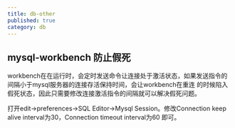 ```yaml
---
title: db-other
published: true
category: db
---
```


## mysql-workbench 防止假死
workbench在在运行时，会定时发送命令让连接处于激活状态，如果发送指令的间隔小于mysql服务器的连接存活保持时间，会让workbench在重连
的时候陷入假死状态，因此只需要修改连接激活指令的间隔就可以解决假死问题。

打开edit->preferences->SQL Editor->Mysql Session。修改Connection keep alive interval为30，Connection timeout interval为60
即可。

